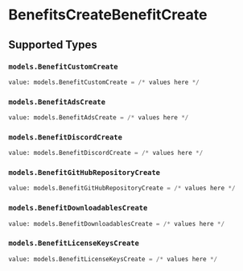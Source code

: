 # BenefitsCreateBenefitCreate


## Supported Types

### `models.BenefitCustomCreate`

```python
value: models.BenefitCustomCreate = /* values here */
```

### `models.BenefitAdsCreate`

```python
value: models.BenefitAdsCreate = /* values here */
```

### `models.BenefitDiscordCreate`

```python
value: models.BenefitDiscordCreate = /* values here */
```

### `models.BenefitGitHubRepositoryCreate`

```python
value: models.BenefitGitHubRepositoryCreate = /* values here */
```

### `models.BenefitDownloadablesCreate`

```python
value: models.BenefitDownloadablesCreate = /* values here */
```

### `models.BenefitLicenseKeysCreate`

```python
value: models.BenefitLicenseKeysCreate = /* values here */
```

